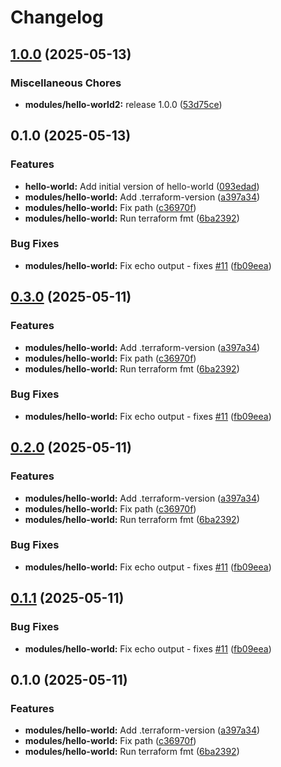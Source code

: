 # Changelog

## [1.0.0](https://github.com/hjorthnet/terraform-modules/compare/hello-world@v0.1.0...hello-world@v1.0.0) (2025-05-13)


### Miscellaneous Chores

* **modules/hello-world2:** release 1.0.0 ([53d75ce](https://github.com/hjorthnet/terraform-modules/commit/53d75cefbe7c1565b2e2fde98f7112d166b9e8e1))

## 0.1.0 (2025-05-13)


### Features

* **hello-world:** Add initial version of hello-world ([093edad](https://github.com/hjorthnet/terraform-modules/commit/093edade030123f599f5e038ae481f1545cb8423))
* **modules/hello-world:** Add .terraform-version ([a397a34](https://github.com/hjorthnet/terraform-modules/commit/a397a3470eab5210d0e46a015e5bc30c16e9fdd4))
* **modules/hello-world:** Fix path ([c36970f](https://github.com/hjorthnet/terraform-modules/commit/c36970f7a41505ea005cc9114dbc98faea7285aa))
* **modules/hello-world:** Run terraform fmt ([6ba2392](https://github.com/hjorthnet/terraform-modules/commit/6ba2392b4917a63459973e3c6b6b77b23d8ea387))


### Bug Fixes

* **modules/hello-world:** Fix echo output - fixes [#11](https://github.com/hjorthnet/terraform-modules/issues/11) ([fb09eea](https://github.com/hjorthnet/terraform-modules/commit/fb09eea51a40ff0233e564a6f23bff9033f88d58))

## [0.3.0](https://github.com/hjorthnet/terraform-modules/compare/hello-world-v0.2.0...hello-world-v0.3.0) (2025-05-11)


### Features

* **modules/hello-world:** Add .terraform-version ([a397a34](https://github.com/hjorthnet/terraform-modules/commit/a397a3470eab5210d0e46a015e5bc30c16e9fdd4))
* **modules/hello-world:** Fix path ([c36970f](https://github.com/hjorthnet/terraform-modules/commit/c36970f7a41505ea005cc9114dbc98faea7285aa))
* **modules/hello-world:** Run terraform fmt ([6ba2392](https://github.com/hjorthnet/terraform-modules/commit/6ba2392b4917a63459973e3c6b6b77b23d8ea387))


### Bug Fixes

* **modules/hello-world:** Fix echo output - fixes [#11](https://github.com/hjorthnet/terraform-modules/issues/11) ([fb09eea](https://github.com/hjorthnet/terraform-modules/commit/fb09eea51a40ff0233e564a6f23bff9033f88d58))

## [0.2.0](https://github.com/hjorthnet/terraform-modules/compare/hello-world-v0.1.1...hello-world-v0.2.0) (2025-05-11)


### Features

* **modules/hello-world:** Add .terraform-version ([a397a34](https://github.com/hjorthnet/terraform-modules/commit/a397a3470eab5210d0e46a015e5bc30c16e9fdd4))
* **modules/hello-world:** Fix path ([c36970f](https://github.com/hjorthnet/terraform-modules/commit/c36970f7a41505ea005cc9114dbc98faea7285aa))
* **modules/hello-world:** Run terraform fmt ([6ba2392](https://github.com/hjorthnet/terraform-modules/commit/6ba2392b4917a63459973e3c6b6b77b23d8ea387))


### Bug Fixes

* **modules/hello-world:** Fix echo output - fixes [#11](https://github.com/hjorthnet/terraform-modules/issues/11) ([fb09eea](https://github.com/hjorthnet/terraform-modules/commit/fb09eea51a40ff0233e564a6f23bff9033f88d58))

## [0.1.1](https://github.com/hjorthnet/terraform-modules/compare/hello-world-v0.1.0...hello-world-v0.1.1) (2025-05-11)


### Bug Fixes

* **modules/hello-world:** Fix echo output - fixes [#11](https://github.com/hjorthnet/terraform-modules/issues/11) ([fb09eea](https://github.com/hjorthnet/terraform-modules/commit/fb09eea51a40ff0233e564a6f23bff9033f88d58))

## 0.1.0 (2025-05-11)


### Features

* **modules/hello-world:** Add .terraform-version ([a397a34](https://github.com/hjorthnet/terraform-modules/commit/a397a3470eab5210d0e46a015e5bc30c16e9fdd4))
* **modules/hello-world:** Fix path ([c36970f](https://github.com/hjorthnet/terraform-modules/commit/c36970f7a41505ea005cc9114dbc98faea7285aa))
* **modules/hello-world:** Run terraform fmt ([6ba2392](https://github.com/hjorthnet/terraform-modules/commit/6ba2392b4917a63459973e3c6b6b77b23d8ea387))
